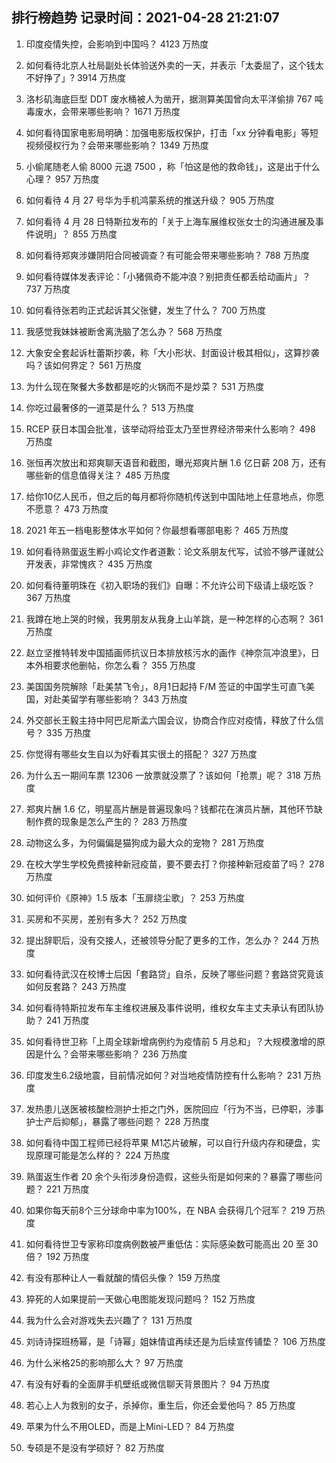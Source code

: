 
## 排行榜趋势 记录时间：2021-04-28 21:21:07
  
  1. 印度疫情失控，会影响到中国吗？ 4123 万热度
    
  2. 如何看待北京人社局副处长体验送外卖的一天，并表示「太委屈了，这个钱太不好挣了」? 3914 万热度
    
  3. 洛杉矶海底巨型 DDT 废水桶被人为凿开，据测算美国曾向太平洋偷排 767 吨毒废水，会带来哪些影响？ 1671 万热度
    
  4. 如何看待国家电影局明确：加强电影版权保护，打击「xx 分钟看电影」等短视频侵权行为？会带来哪些影响？ 1349 万热度
    
  5. 小偷尾随老人偷 8000 元退 7500 ，称「怕这是他的救命钱」，这是出于什么心理？ 957 万热度
    
  6. 如何看待 4 月 27 号华为手机鸿蒙系统的推送升级？ 905 万热度
    
  7. 如何看待 4 月 28 日特斯拉发布的「关于上海车展维权张女士的沟通进展及事件说明」？ 855 万热度
    
  8. 如何看待郑爽涉嫌阴阳合同被调查？有可能会带来哪些影响？ 788 万热度
    
  9. 如何看待媒体发表评论：「小猪佩奇不能冲浪？别把责任都丢给动画片」？ 737 万热度
    
  10. 如何看待张若昀正式起诉其父张健，发生了什么？ 700 万热度
    
  11. 我感觉我妹妹被断舍离洗脑了怎么办？ 568 万热度
    
  12. 大象安全套起诉杜蕾斯抄袭，称「大小形状、封面设计极其相似」，这算抄袭吗？该如何界定？ 561 万热度
    
  13. 为什么现在聚餐大多数都是吃的火锅而不是炒菜？ 531 万热度
    
  14. 你吃过最奢侈的一道菜是什么？ 513 万热度
    
  15. RCEP 获日本国会批准，该举动将给亚太乃至世界经济带来什么影响？ 498 万热度
    
  16. 张恒再次放出和郑爽聊天语音和截图，曝光郑爽片酬 1.6 亿日薪 208 万，还有哪些新的信息值得关注？ 485 万热度
    
  17. 给你10亿人民币，但之后的每月都将你随机传送到中国陆地上任意地点，你愿不愿意？ 473 万热度
    
  18. 2021 年五一档电影整体水平如何？你最想看哪部电影？ 465 万热度
    
  19. 如何看待熟蛋返生孵小鸡论文作者道歉：论文系朋友代写，试验不够严谨就公开发表，非常愧疚？ 435 万热度
    
  20. 如何看待董明珠在《初入职场的我们》自曝：不允许公司下级请上级吃饭？ 367 万热度
    
  21. 我蹲在地上哭的时候，我男朋友从我身上山羊跳，是一种怎样的心态啊？ 361 万热度
    
  22. 赵立坚推特转发中国插画师抗议日本排放核污水的画作《神奈氚冲浪里》，日本外相要求他删帖，你怎么看？ 355 万热度
    
  23. 美国国务院解除「赴美禁飞令」，8月1日起持 F/M 签证的中国学生可直飞美国，对赴美留学有哪些影响？ 343 万热度
    
  24. 外交部长王毅主持中阿巴尼斯孟六国会议，协商合作应对疫情，释放了什么信号？ 335 万热度
    
  25. 你觉得有哪些女生自以为好看其实很土的搭配？ 327 万热度
    
  26. 为什么五一期间车票 12306 一放票就没票了？该如何「抢票」呢？ 318 万热度
    
  27. 郑爽片酬 1.6 亿，明星高片酬是普遍现象吗？钱都花在演员片酬，其他环节缺制作费的现象是怎么产生的？ 283 万热度
    
  28. 动物这么多，为何偏偏是猫狗成为最大众的宠物？ 281 万热度
    
  29. 在校大学生学校免费接种新冠疫苗，要不要去打？你接种新冠疫苗了吗？ 278 万热度
    
  30. 如何评价《原神》1.5 版本「玉扉绕尘歌」？ 253 万热度
    
  31. 买房和不买房，差别有多大？ 252 万热度
    
  32. 提出辞职后，没有交接人，还被领导分配了更多的工作，怎么办？ 244 万热度
    
  33. 如何看待武汉在校博士后因「套路贷」自杀，反映了哪些问题？套路贷究竟该如何反套路？ 243 万热度
    
  34. 如何看待特斯拉发布车主维权进展及事件说明，维权女车主丈夫承认有团队协助？ 241 万热度
    
  35. 如何看待世卫称「上周全球新增病例约为疫情前 5 月总和」？大规模激增的原因是什么？会带来哪些影响？ 236 万热度
    
  36. 印度发生6.2级地震，目前情况如何？对当地疫情防控有什么影响？ 231 万热度
    
  37. 发热患儿送医被核酸检测护士拒之门外，医院回应「行为不当，已停职，涉事护士产后抑郁」，暴露了哪些问题？ 228 万热度
    
  38. 如何看待中国工程师已经将苹果 M1芯片破解，可以自行升级内存和硬盘，实现原理可能是怎么样的？ 224 万热度
    
  39. 熟蛋返生作者 20 余个头衔涉身份造假，这些头衔是如何来的？暴露了哪些问题？ 221 万热度
    
  40. 如果你每天前8个三分球命中率为100%，在 NBA 会获得几个冠军？ 219 万热度
    
  41. 如何看待世卫专家称印度病例数被严重低估：实际感染数可能高出 20 至 30 倍？ 192 万热度
    
  42. 有没有那种让人一看就酸的情侣头像？ 159 万热度
    
  43. 猝死的人如果提前一天做心电图能发现问题吗？ 152 万热度
    
  44. 我为什么会对游戏失去兴趣了？ 131 万热度
    
  45. 刘诗诗探班杨幂，是「诗幂」姐妹情谊再续还是为后续宣传铺垫？ 106 万热度
    
  46. 为什么米格25的影响那么大？ 97 万热度
    
  47. 有没有好看的全面屏手机壁纸或微信聊天背景图片？ 94 万热度
    
  48. 若心上人为救别的女子，杀掉你，重生后，你还会爱他吗？ 85 万热度
    
  49. 苹果为什么不用OLED，而是上Mini-LED？ 84 万热度
    
  50. 专硕是不是没有学硕好？ 82 万热度
    